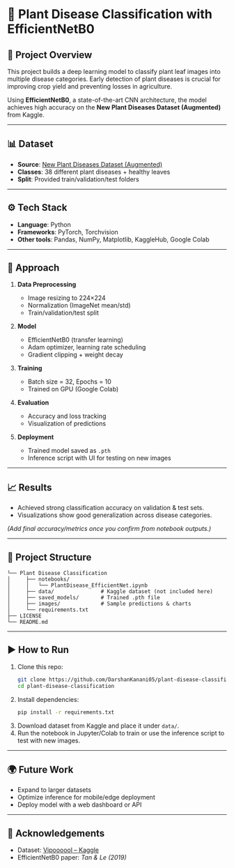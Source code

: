 # 🌱 Plant Disease Classification with EfficientNetB0

## 📌 Project Overview
This project builds a deep learning model to classify plant leaf images into multiple disease categories. Early detection of plant diseases is crucial for improving crop yield and preventing losses in agriculture.  

Using **EfficientNetB0**, a state-of-the-art CNN architecture, the model achieves high accuracy on the **New Plant Diseases Dataset (Augmented)** from Kaggle.

---

## 📊 Dataset
- **Source**: [New Plant Diseases Dataset (Augmented)](https://www.kaggle.com/datasets/vipoooool/new-plant-diseases-dataset)  
- **Classes**: 38 different plant diseases + healthy leaves  
- **Split**: Provided train/validation/test folders  

---

## ⚙️ Tech Stack
- **Language**: Python  
- **Frameworks**: PyTorch, Torchvision  
- **Other tools**: Pandas, NumPy, Matplotlib, KaggleHub, Google Colab  

---

## 🚀 Approach
1. **Data Preprocessing**
   - Image resizing to 224×224  
   - Normalization (ImageNet mean/std)  
   - Train/validation/test split  

2. **Model**
   - EfficientNetB0 (transfer learning)  
   - Adam optimizer, learning rate scheduling  
   - Gradient clipping + weight decay  

3. **Training**
   - Batch size = 32, Epochs = 10  
   - Trained on GPU (Google Colab)  

4. **Evaluation**
   - Accuracy and loss tracking  
   - Visualization of predictions  

5. **Deployment**
   - Trained model saved as `.pth`  
   - Inference script with UI for testing on new images  

---

## 📈 Results
- Achieved strong classification accuracy on validation & test sets.  
- Visualizations show good generalization across disease categories.  

*(Add final accuracy/metrics once you confirm from notebook outputs.)*  

---

## 📂 Project Structure
```
└── Plant Disease Classification
│     ├── notebooks/
│     │   └── PlantDisease_EfficientNet.ipynb
│     ├── data/               # Kaggle dataset (not included here)
│     ├── saved_models/       # Trained .pth file
│     ├── images/             # Sample predictions & charts
│     └── requirements.txt
├── LICENSE
└── README.md
```

---

## ▶️ How to Run
1. Clone this repo:  
   ```bash
   git clone https://github.com/DarshanKanani05/plant-disease-classification.git
   cd plant-disease-classification
   ```
2. Install dependencies:  
   ```bash
   pip install -r requirements.txt
   ```
3. Download dataset from Kaggle and place it under `data/`.  
4. Run the notebook in Jupyter/Colab to train or use the inference script to test with new images.  

---

## 🌍 Future Work
- Expand to larger datasets  
- Optimize inference for mobile/edge deployment  
- Deploy model with a web dashboard or API  

---

## 🙌 Acknowledgements
- Dataset: [Vipoooool – Kaggle](https://www.kaggle.com/datasets/vipoooool/new-plant-diseases-dataset)  
- EfficientNetB0 paper: *Tan & Le (2019)*  
